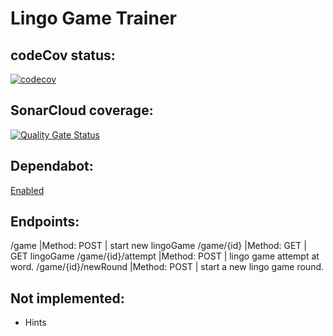 # Lingo Game Trainer

## codeCov status:
[![codecov](https://codecov.io/gh/KevinGK93/Lingo-assignment/branch/main/graph/badge.svg?token=NNL6R5DUQV)](https://codecov.io/gh/KevinGK93/Lingo-assignment)
    
## SonarCloud coverage:
[![Quality Gate Status](https://sonarcloud.io/api/project_badges/measure?project=KevinGK93_Lingo-assignment&metric=alert_status)](https://sonarcloud.io/summary/new_code?id=KevinGK93_Lingo-assignment)

## Dependabot:
[Enabled](https://gyazo.com/3c90d490a2b6805819e4a0f1addf152c)

## Endpoints:

/game |Method: POST | start new lingoGame
/game/{id} |Method: GET | GET lingoGame
/game/{id}/attempt |Method: POST | lingo game attempt at word.
/game/{id}/newRound |Method: POST | start a new lingo game round.

## Not implemented:
- Hints
